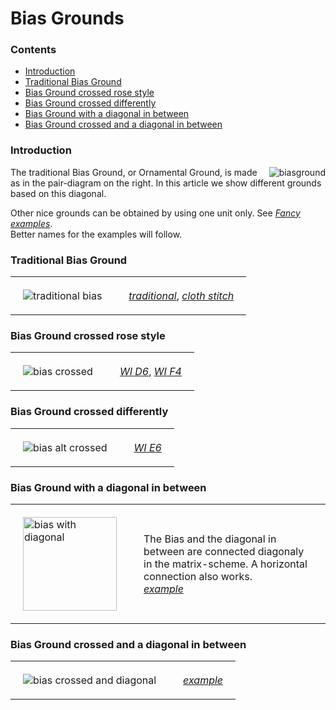<style>
table th, td {padding: 20px;}
  table {text-align: left;}
</style>
<body>

<h1>Bias Grounds</h1>
  
<h3>Contents</h3>
<p><ul>
<li><a href="#bias-intr">Introduction</a></li>
<li><a href="#bias-trad">Traditional Bias Ground</a></li>
<li><a href="#bias-crrs">Bias Ground crossed rose style</a></li>
<li><a href="#bias-crdf">Bias Ground crossed differently</a></li>
<li><a href="#bias-diag">Bias Ground with a diagonal in between</a></li>
<li><a href="#bias-crdi">Bias Ground crossed and a diagonal in between</a></li>
</ul></p>

<h3 id="bias-intr">Introduction</h3>
<p>
<img align="right" alt="biasground" src="https://maetempels.github.io/MAE-gf/images_wt/gf%200221%20wt.png">

The traditional Bias Ground, or Ornamental Ground, is made as in the pair-diagram on the right. In this article we show different grounds based on this diagonal.<br>

Other nice grounds can be obtained by using one unit only. See <a href="https://github.com/MAETempels/MAE-gf/wiki/Fancy%20examples#short-bias"><i>Fancy examples</i></a>.<br>
Better names for the examples will follow.
</p>

<h3 id="bias-trad">Traditional Bias Ground</h3>
<table>
  <tr>
    <td><img align="left" alt="traditional bias" src="https://maetempels.github.io/MAE-gf/images_wt/gf-bias-tr.png"></td>
    <td>
      <a href="https://d-bl.github.io/GroundForge/index.html?m=6-48%20%0A86-4%3Bbricks%3B16%3B16%3B0%3B0&s1=ctct%20B1%3Dct%20C2%3Dct"><i>traditional</i></a>, 
<a href="https://d-bl.github.io/GroundForge/index.html?m=6-48%20%0A86-4%3Bbricks%3B16%3B16%3B0%3B0&s1=ctc%20B1%3Dtct%20C2%3Dtct"><i>cloth stitch</i></a>
    </td>
  </tr>
</table>

<h3 id="bias-crrs">Bias Ground crossed rose style</h3>
<table>
  <tr>
    <td><img align="left" alt="bias crossed" src="https://maetempels.github.io/MAE-gf/images_wt/gf-bias-at.png"></td>
    <td> 
      <a href="https://d-bl.github.io/GroundForge/index.html?m=8-48%0A8314%3Bbricks%3B16%3B16%3B0%3B0&s1=ct%20D2%3Dctct%20A1%3Dctct%20C1%3Dctct%20B2%3Dctct"><i>WI D6</i></a>,
      <a href="https://d-bl.github.io/GroundForge/index.html?m=1483%208-48%3Bbricks%3B16%3B16%3B0%3B0&s1=ctc%20A2%3Dctcllctc%20C2%3Dctcrrctc"><i>WI F4</i></a>
      </td>
  </tr>
</table>

<h3 id="bias-crdf">Bias Ground crossed differently</h3>
<table>
  <tr>
    <td><img align="left" alt="bias alt crossed" src="https://maetempels.github.io/MAE-gf/images_wt/gf-bias-aa.png"></td>
    <td>
    <a href="https://d-bl.github.io/GroundForge/index.html?m=1488-483%208-483148%20831488-4%20488-4831%3Bbricks%3B16%3B16%3B0%3B0&s1=ct%20F3%3Dctct%20E4%3Dctct%20G4%3Dctct%20B1%3Dctct%20H1%3Dctct%20C4%3Dctct%20A2%3Dctct%20H3%3Dctct%20B3%3Dctct%20A4%3Dctct%20D1%3Dctct%20C2%3Dctct%20E2%3Dctct%20D3%3Dctct%20F1%3Dctct%20G4%3Dctct%20G2%3Dctct"><i>WI E6</i></a>
    </td>
  </tr>
</table>
  
<h3 id="bias-diag">Bias Ground with a diagonal in between</h3>
<table>
  <tr>
    <td><img align="left" alt="bias with diagonal" style="height:150px;" src="https://maetempels.github.io/MAE-gf/images_wt/gf-bias-vg.png"></td>
    <td style="text-align:left;">The Bias and the diagonal in between are connected diagonaly in the matrix-scheme. A horizontal connection also works.<br>
  <a href="https://d-bl.github.io/GroundForge/index.html?m=5-486-%0A-5-486%0A6-5-48%0A%0A%3Bbricks%3B16%3B16%3B0%3B0&s1=ctct%20C2%3Dct%20B1%3Dct%20A3%3Dct"><i>example</i></a>
    </td>
  </tr>
</table>

<h3 id="bias-crdi">Bias Ground crossed and a diagonal in between</h3>
<table>
  <tr>
    <td><img align="left" alt="bias crossed and diagonal" src="https://maetempels.github.io/MAE-gf/images_wt/gf-bias-av.png"></td>
    <td>
      <a href="https://d-bl.github.io/GroundForge/index.html?m=8-7-48%0A831214%0A488-7-%0A148312%0A7-488-%0A121483%0A%0A%3Bchecker%3B16%3B16%3B0%3B0&s1=ctct%20E4%3Dct%20F5%3Dct%20B1%3Dct%20D3%3Dct%20A6%3Dct%20C2%3Dct"><i>example</i></a>
    </td>
  </tr>
</table>

</body>
